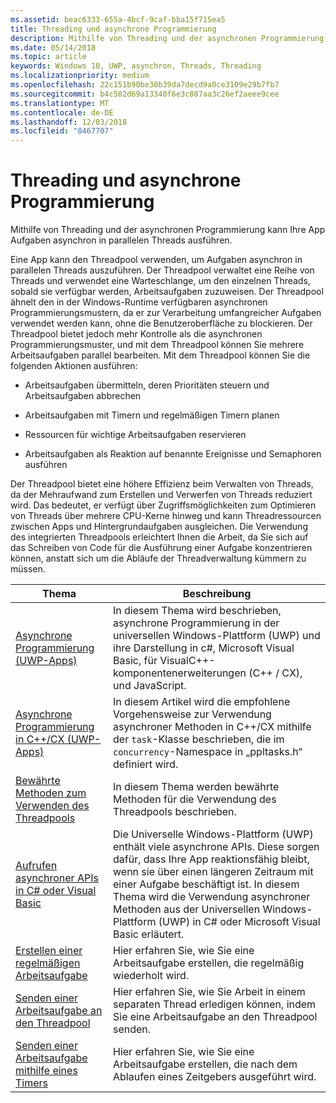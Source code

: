 ```yaml
---
ms.assetid: beac6333-655a-4bcf-9caf-bba15f715ea5
title: Threading und asynchrone Programmierung
description: Mithilfe von Threading und der asynchronen Programmierung kann Ihre App Aufgaben asynchron in parallelen Threads ausführen.
ms.date: 05/14/2018
ms.topic: article
keywords: Windows 10, UWP, asynchron, Threads, Threading
ms.localizationpriority: medium
ms.openlocfilehash: 22c151b90be30b39da7decd9a0ce3109e29b7fb7
ms.sourcegitcommit: b4c502d69a13340f6e3c887aa3c26ef2aeee9cee
ms.translationtype: MT
ms.contentlocale: de-DE
ms.lasthandoff: 12/03/2018
ms.locfileid: "8467707"
---
```

# <a name="threading-and-async-programming"></a>Threading und asynchrone Programmierung
Mithilfe von Threading und der asynchronen Programmierung kann Ihre App Aufgaben asynchron in parallelen Threads ausführen.

Eine App kann den Threadpool verwenden, um Aufgaben asynchron in parallelen Threads auszuführen. Der Threadpool verwaltet eine Reihe von Threads und verwendet eine Warteschlange, um den einzelnen Threads, sobald sie verfügbar werden, Arbeitsaufgaben zuzuweisen. Der Threadpool ähnelt den in der Windows-Runtime verfügbaren asynchronen Programmierungsmustern, da er zur Verarbeitung umfangreicher Aufgaben verwendet werden kann, ohne die Benutzeroberfläche zu blockieren. Der Threadpool bietet jedoch mehr Kontrolle als die asynchronen Programmierungsmuster, und mit dem Threadpool können Sie mehrere Arbeitsaufgaben parallel bearbeiten. Mit dem Threadpool können Sie die folgenden Aktionen ausführen:

-   Arbeitsaufgaben übermitteln, deren Prioritäten steuern und Arbeitsaufgaben abbrechen

-   Arbeitsaufgaben mit Timern und regelmäßigen Timern planen

-   Ressourcen für wichtige Arbeitsaufgaben reservieren

-   Arbeitsaufgaben als Reaktion auf benannte Ereignisse und Semaphoren ausführen

Der Threadpool bietet eine höhere Effizienz beim Verwalten von Threads, da der Mehraufwand zum Erstellen und Verwerfen von Threads reduziert wird. Das bedeutet, er verfügt über Zugriffsmöglichkeiten zum Optimieren von Threads über mehrere CPU-Kerne hinweg und kann Threadressourcen zwischen Apps und Hintergrundaufgaben ausgleichen. Die Verwendung des integrierten Threadpools erleichtert Ihnen die Arbeit, da Sie sich auf das Schreiben von Code für die Ausführung einer Aufgabe konzentrieren können, anstatt sich um die Abläufe der Threadverwaltung kümmern zu müssen.

| Thema                                                                                                          | Beschreibung                         |
|----------------------------------------------------------------------------------------------------------------|-------------------------------------|
| [Asynchrone Programmierung (UWP-Apps)](asynchronous-programming-universal-windows-platform-apps.md)              | In diesem Thema wird beschrieben, asynchrone Programmierung in der universellen Windows-Plattform (UWP) und ihre Darstellung in c#, Microsoft Visual Basic, für VisualC++-komponentenerweiterungen (C++ / CX), und JavaScript. |
| [Asynchrone Programmierung in C++/CX (UWP-Apps)](asynchronous-programming-in-cpp-universal-windows-platform-apps.md)| In diesem Artikel wird die empfohlene Vorgehensweise zur Verwendung asynchroner Methoden in C++/CX mithilfe der <code>task</code>-Klasse beschrieben, die im <code>concurrency</code>-Namespace in „ppltasks.h“ definiert wird. |
| [Bewährte Methoden zum Verwenden des Threadpools](best-practices-for-using-the-thread-pool.md)                         | In diesem Thema werden bewährte Methoden für die Verwendung des Threadpools beschrieben. |
| [Aufrufen asynchroner APIs in C# oder Visual Basic](call-asynchronous-apis-in-csharp-or-visual-basic.md)             | Die Universelle Windows-Plattform (UWP) enthält viele asynchrone APIs. Diese sorgen dafür, dass Ihre App reaktionsfähig bleibt, wenn sie über einen längeren Zeitraum mit einer Aufgabe beschäftigt ist. In diesem Thema wird die Verwendung asynchroner Methoden aus der Universellen Windows-Plattform (UWP) in C# oder Microsoft Visual Basic erläutert. |
| [Erstellen einer regelmäßigen Arbeitsaufgabe](create-a-periodic-work-item.md)                                                   | Hier erfahren Sie, wie Sie eine Arbeitsaufgabe erstellen, die regelmäßig wiederholt wird. |
| [Senden einer Arbeitsaufgabe an den Threadpool](submit-a-work-item-to-the-thread-pool.md)                               | Hier erfahren Sie, wie Sie Arbeit in einem separaten Thread erledigen können, indem Sie eine Arbeitsaufgabe an den Threadpool senden. |
| [Senden einer Arbeitsaufgabe mithilfe eines Timers](use-a-timer-to-submit-a-work-item.md)                                       | Hier erfahren Sie, wie Sie eine Arbeitsaufgabe erstellen, die nach dem Ablaufen eines Zeitgebers ausgeführt wird. |
